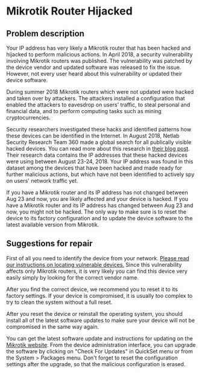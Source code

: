 # Mikrotik Router Hijacked

## Problem description

Your IP address has very likely a Mikrotik router that has been hacked and hijacked to perform malicious actions. In April 2018, a security vulnerability involving Mikrotik routers was published. The vulnerability was patched by the device vendor and updated software was released to fix the issue. However, not every user heard about this vulnerability or updated their device software. 

During summer 2018 Mikrotik routers which were not updated were hacked and taken over by attackers. The attackers installed a configuration that enabled the attackers to eavesdrop on users' traffic, to steal personal and financial data, and to perform computing tasks such as mining cryptocurrencies. 

Security researchers investigated these hacks and identified patterns how these devices can be identified in the Internet. In August 2018, Netlab Security Research Team 360 made a global search for all publically visible hacked devices. You can read more about this research in [their blog post](http://blog.netlab.360.com/7500-mikrotik-routers-are-forwarding-owners-traffic-to-the-attackers-how-is-yours-en/). Their research data contains the IP addresses that these hacked devices were using between August 23-24, 2018. Your IP address was found in this dataset among the devices that have been hacked and made ready for further malicious actions, but which have not been identified to actively spy on users' network traffic yet. 

If you have a Mikrotik router and its IP address has not changed between Aug 23 and now, you are likely affected and your device is hacked. If you have a Mikrotik router and its IP address has changed between Aug 23 and now, you might not be hacked. The only way to make sure is to reset the device to its factory configuration and to update the device software to the latest available version from Mikrotik. 

## Suggestions for repair

First of all you need to identify the device from your network. [Please read our instructions on locating vulnerable devices.](../locate.md) Since this vulnerability affects only Mikrotik routers, it is very likely you can find this device very easily simply by looking for the correct vendor name. 

After you find the correct device, we recommend you to reset it to its factory settings. If your device is compromised, it is usually too complex to try to clean the system without a full reset. 

After you reset the device or reinstall the operating system, you should install all of the latest software updates to make sure your device will not be compromised in the same way again. 

You can get the latest software update and instructions for updating on the [Mikrotik website](https://mikrotik.com/download).  From the device administration interface, you can upgrade the software by clicking on "Check For Updates" in QuickSet menu or from the System > Packages menu. Don't forget to reset the configuration settings after the upgrade, so that the malicious configuration is erased.
